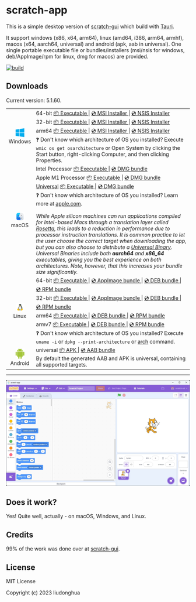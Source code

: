 # scratch-app 

This is a simple desktop version of [scratch-gui](https://github.com/scratchfoundation/scratch-gui) which build with [Tauri](https://tauri.studio/).

It support windows (x86, x64, arm64), linux (amd64, i386, arm64, armhf), macos (x64, aarch64, universal) and android (apk, aab in universal). One single portable executable file or bundles/installers (msi/nsis for windows, deb/AppImage/rpm for linux, dmg for macos) are provided.

[![build](https://github.com/liudonghua123/scratch-app/actions/workflows/build.yml/badge.svg)](https://github.com/liudonghua123/scratch-app/actions/workflows/build.yml)

## Downloads

Current version: 5.1.60.

<table class="is-fullwidth">
</thead>
<tbody>
</tbody>
  <tr>
    <td align="center">
      <img src="./.github/images/windows.png" width="24"><br />
      Windows
    </td>
    <td>
      <span>64-bit</span>
      <a href="https://github.com/liudonghua123/scratch-app/releases/latest/download/scratch-app-windows-5.1.60_x64.exe">
        📦 Executable
      </a> |
      <a href="https://github.com/liudonghua123/scratch-app/releases/latest/download/scratch-app-windows-5.1.60_x64.msi">
        💿 MSI Installer
      </a> |
      <a href="https://github.com/liudonghua123/scratch-app/releases/latest/download/scratch-app-windows-5.1.60_x64-setup.exe">
        💿 NSIS Installer
      </a><br />
      <span>32-bit</span>
      <a href="https://github.com/liudonghua123/scratch-app/releases/latest/download/scratch-app-windows-5.1.60_x86.exe">
        📦 Executable
      </a> |
      <a href="https://github.com/liudonghua123/scratch-app/releases/latest/download/scratch-app-windows-5.1.60_x86.msi">
        💿 MSI Installer
      </a> |
      <a href="https://github.com/liudonghua123/scratch-app/releases/latest/download/scratch-app-windows-5.1.60_x86-setup.exe">
        💿 NSIS Installer
      </a><br />
      <span>arm64</span>
      <a href="https://github.com/liudonghua123/scratch-app/releases/latest/download/scratch-app-windows-5.1.60_arm64.exe">
        📦 Executable
      </a> |
      <a href="https://github.com/liudonghua123/scratch-app/releases/latest/download/scratch-app-windows-5.1.60_arm64_en-US.msi
">
        💿 MSI Installer
      </a> |
      <a href="https://github.com/liudonghua123/scratch-app/releases/latest/download/scratch-app-windows-5.1.60_arm64-setup.exe">
        💿 NSIS Installer
      </a><br />
      <span>
        ❓ Don't know which architecture of OS you installed? Execute <code>wmic os get osarchitecture</code> or Open System by clicking the Start button, right-clicking Computer, and then clicking Properties.
      </span>
    </td>
  </tr>
  <tr>
    <td align="center">
      <img src="./.github/images/macos.png" width="24"><br />
      macOS
    </td>
    <td>
      <span>Intel Processor</span>
      <a href="https://github.com/liudonghua123/scratch-app/releases/latest/download/scratch-app-macos-5.1.60_x64">
        📦 Executable
      </a> |
      <a href="https://github.com/liudonghua123/scratch-app/releases/latest/download/scratch-app-macos-5.1.60_x64.dmg">
        💿 DMG bundle
      </a><br />
      <span>Apple M1 Processor</span>
      <a href="https://github.com/liudonghua123/scratch-app/releases/latest/download/scratch-app-macos-5.1.60_aarch64">
        📦 Executable
      </a> |
      <a href="https://github.com/liudonghua123/scratch-app/releases/latest/download/scratch-app-macos-5.1.60_aarch64.dmg">
        💿 DMG bundle
      </a><br />
      <span><a href="https://developer.apple.com/documentation/apple-silicon/building-a-universal-macos-binary">Universal</a></span>
      <a href="https://github.com/liudonghua123/scratch-app/releases/latest/download/scratch-app-macos-5.1.60_universal">
        📦 Executable
      </a> |
      <a href="https://github.com/liudonghua123/scratch-app/releases/latest/download/scratch-app-macos-5.1.60_universal.dmg">
        💿 DMG bundle
      </a><br />
      <span>
        ❓ Don't know which architecture of OS you installed? Learn more at <a href="https://support.apple.com/en-us/HT211814">apple.com</a>.
      </span><br />
      <br />
      <i>
      While Apple silicon machines can run applications compiled for Intel-based Macs through a translation layer called <a href="https://support.apple.com/en-gb/HT211861">Rosetta</a>, this leads to a reduction in performance due to processor instruction translations. It is common practice to let the user choose the correct target when downloading the app, but you can also choose to distribute a <a href="https://developer.apple.com/documentation/apple-silicon/building-a-universal-macos-binary">Universal Binary</a>. Universal Binaries include both <b>aarch64</b> and <b>x86_64</b> executables, giving you the best experience on both architectures. Note, however, that this increases your bundle size significantly.
      </i>
    </td>
  </tr>
  <tr>
    <td align="center">
      <img src="./.github/images/linux.png" width="24"><br />
      Linux
    </td>
    <td>
      <span>64-bit</span>
      <a href="https://github.com/liudonghua123/scratch-app/releases/latest/download/scratch-app-linux-5.1.60_amd64">
        📦 Executable
      </a> |
      <a href="https://github.com/liudonghua123/scratch-app/releases/latest/download/scratch-app-linux-5.1.60_amd64.AppImage">
        💿 AppImage bundle
      </a> |
      <a href="https://github.com/liudonghua123/scratch-app/releases/latest/download/scratch-app-linux-5.1.60_amd64.deb">
        💿 DEB bundle
      </a> |
      <a href="https://github.com/liudonghua123/scratch-app/releases/latest/download/scratch-app-linux-5.1.60.x86_64.rpm">
        💿 RPM bundle
      </a><br />
      <span>32-bit</span>
      <a href="https://github.com/liudonghua123/scratch-app/releases/latest/download/scratch-app-linux-5.1.60_i386">
        📦 Executable
      </a> |
      <a href="https://github.com/liudonghua123/scratch-app/releases/latest/download/scratch-app-linux-5.1.60_i386.AppImage">
        💿 AppImage bundle
      </a> |
      <a href="https://github.com/liudonghua123/scratch-app/releases/latest/download/scratch-app-linux-5.1.60_i386.deb">
        💿 DEB bundle
      </a> |
      <a href="https://github.com/liudonghua123/scratch-app/releases/latest/download/scratch-app-linux-5.1.60.i386.rpm">
        💿 RPM bundle
      </a><br />
      <span>arm64</span>
      <a href="https://github.com/liudonghua123/scratch-app/releases/latest/download/scratch-app-linux-5.1.60_arm64">
        📦 Executable
      </a> |
      <a href="https://github.com/liudonghua123/scratch-app/releases/latest/download/scratch-app-linux-5.1.60_arm64.deb">
        💿 DEB bundle
      </a> |
      <a href="https://github.com/liudonghua123/scratch-app/releases/latest/download/scratch-app-linux-5.1.60.aarch64.rpm">
        💿 RPM bundle
      </a><br />
      <span>armv7</span>
      <a href="https://github.com/liudonghua123/scratch-app/releases/latest/download/scratch-app-linux-5.1.60_armhf">
        📦 Executable
      </a> |
      <a href="https://github.com/liudonghua123/scratch-app/releases/latest/download/scratch-app-linux-5.1.60_armhf.deb">
        💿 DEB bundle
      </a> |
      <a href="https://github.com/liudonghua123/scratch-app/releases/latest/download/scratch-app-linux-5.1.60.armhfp.rpm">
        💿 RPM bundle
      </a><br />
      <span>
        ❓ Don't know which architecture of OS you installed? Execute <code>uname -i</code> or <code>dpkg --print-architecture</code> or <a href="https://www.man7.org/linux/man-pages/man1/arch.1.html">arch</a> command.
      </span>
    </td>
  </tr>
  <tr>
    <td align="center">
      <img src="./.github/images/android.png" width="24"><br />
      Android
    </td>
    <td>
      <span>universal</span>
      <a href="https://github.com/liudonghua123/scratch-app/releases/latest/download/scratch-app-android-5.1.60-universal-release-unsigned.apk">
        📦 APK
      </a> |
      <a href="https://github.com/liudonghua123/scratch-app/releases/latest/download/scratch-app-android-5.1.60-universal-release.aab">
        💿 AAB bundle
      </a><br />
      <span>By default the generated AAB and APK is universal, containing all supported targets.</span>
    </td>
  </tr>
</table>

<hr />

![Screenshot](./.github/images/preview.png)

## Does it work?

Yes! Quite well, actually - on macOS, Windows, and Linux.

## Credits

99% of the work was done over at [scratch-gui](https://github.com/scratchfoundation/scratch-gui).

## License

MIT License

Copyright (c) 2023 liudonghua

